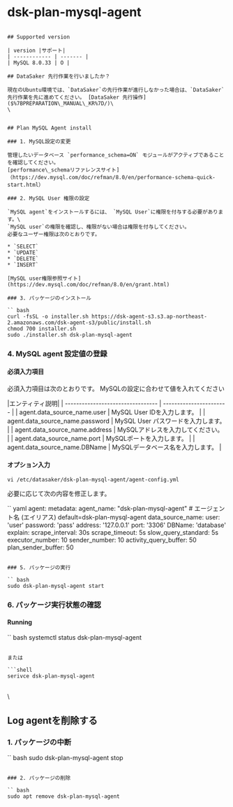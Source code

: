 # dsk-plan-mysql-agent

```Mysql agentは、データベースの状態とスロークエリをリアルタイムで収集します。これにより、データベースのパフォーマンス指標、リソース使用量、スロークエリなど、さまざまな情報を収集できます。収集されたデータに基づいて、データベースのパフォーマンスのボトルネックを特定し、対応できます。さらに、スロークエリを検出して、インデックスの作成、クエリの最適化などの方法でデータベースのパフォーマンスを向上させることができます。お客様のニーズに合わせてエージェント設定を調整して、最適な結果を提供します。

## Supported version

| version |サポート|
| ------------ | ------- |
| MySQL 8.0.33 | O |

## DataSaker 先行作業を行いましたか？

現在のUbuntu環境では、`DataSaker`の先行作業が進行しなかった場合は、`DataSaker`先行作業を先に進めてください。 [DataSaker 先行操作]($%7BPREPARATION\_MANUAL\_KR%7D/)\
\


## Plan MySQL Agent install

### 1. MySQL設定の変更

管理したいデータベース `performance_schema=ON` モジュールがアクティブであることを確認してください。
[performance\_schemaリファレンスサイト]（https://dev.mysql.com/doc/refman/8.0/en/performance-schema-quick-start.html）

### 2. MySQL User 権限の設定

`MySQL agent`をインストールするには、 `MySQL User`に権限を付与する必要があります。\
`MySQL user`の権限を確認し、権限がない場合は権限を付与してください。
必要なユーザー権限は次のとおりです。

* `SELECT`
* `UPDATE`
* `DELETE`
* `INSERT`

[MySQL user権限参照サイト](https://dev.mysql.com/doc/refman/8.0/en/grant.html)

### 3. パッケージのインストール

`` bash
curl -fsSL -o installer.sh https://dsk-agent-s3.s3.ap-northeast-2.amazonaws.com/dsk-agent-s3/public/install.sh
chmod 700 installer.sh
sudo ./installer.sh dsk-plan-mysql-agent
```

### 4. MySQL agent 設定値の登録

#### 必須入力項目

必須入力項目は次のとおりです。 MySQLの設定に合わせて値を入れてください

|エンティティ説明|
| --------------------------------- | ----------------------- |
| agent.data\_source\_name.user | MySQL User IDを入力します。 |
| agent.data\_source\_name.password | MySQL User パスワードを入力します。 |
| agent.data\_source\_name.address | MySQLアドレスを入力してください。 |
| agent.data\_source\_name.port | MySQLポートを入力します。 |
| agent.data\_source\_name.DBName | MySQLデータベース名を入力します。 |

#### オプション入力

```shell
vi /etc/datasaker/dsk-plan-mysql-agent/agent-config.yml
```

必要に応じて次の内容を修正します。

`` yaml
agent:
  metadata:
    agent_name: "dsk-plan-mysql-agent" # エージェント名 (エイリアス) default=dsk-plan-mysql-agent
  data_source_name:
    user: 'user'
    password: 'pass'
    address: '127.0.0.1'
    port: '3306'
    DBName: 'database'
  explain:
    scrape_interval: 30s
    scrape_timeout: 5s
    slow_query_standard: 5s
    executor_number: 10
    sender_number: 10
    activity_query_buffer: 50
    plan_sender_buffer: 50
```

### 5. パッケージの実行

`` bash
sudo dsk-plan-mysql-agent start
```

### 6. パッケージ実行状態の確認

#### Running

`` bash
systemctl status dsk-plan-mysql-agent
```

または

```shell
serivce dsk-plan-mysql-agent
```

\
\


## Log agentを削除する

### 1. パッケージの中断

`` bash
sudo dsk-plan-mysql-agent stop
```

### 2. パッケージの削除

`` bash
sudo apt remove dsk-plan-mysql-agent
```